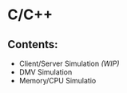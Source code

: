 C/C++
=====

Contents:
--------
 - Client/Server Simulation *(WIP)*
 - DMV Simulation
 - Memory/CPU Simulatio
